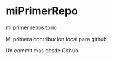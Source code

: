 # miPrimerRepo
mi primer repositorio

Mi primera contribucion local para github

Un commit mas desde Github
